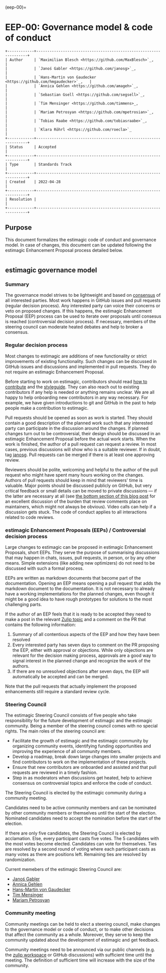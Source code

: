 (eep-00)=


# EEP-00: Governance model & code of conduct

```{eval-rst}
+------------+------------------------------------------------------------------+
| Author     | `Maximilian Blesch <https://github.com/MaxBlesch>`_,             |
|            | `Janoś Gabler <https://github.com/janosg>`_,                     |
|            | `Hans-Martin von Gaudecker <https://github.com/hmgaudecker>`_,   |
|            | `Annica Gehlen <https://github.com/amageh>`_,                    |
|            | `Sebastian Gsell <https://github.com/segsell>`_,                 |
|            | `Tim Mensinger <https://github.com/timmens>_,                    |
|            | `Mariam Petrosyan <https://github.com/mpetrosian>`_,             |
|            | `Tobias Raabe <https://github.com/tobiasraabe>`_,                |
|            | `Klara Röhrl <https://github.com/roecla>`_                       |
+------------+------------------------------------------------------------------+
| Status     | Accepted                                                         |
+------------+------------------------------------------------------------------+
| Type       | Standards Track                                                  |
+------------+------------------------------------------------------------------+
| Created    | 2022-04-28                                                       |
+------------+------------------------------------------------------------------+
| Resolution |                                                                  |
+------------+------------------------------------------------------------------+
```

## Purpose

This document formalizes the estimagic code of conduct and governance model. In case
of changes, this document can be updated following the estimagic Enhancement Proposal
process detailed below.



```{include} ../../../CODE_OF_CONDUCT.md
```

## estimagic governance model

### Summary

The governance model strives to be lightweight and based on
[consensus](https://numpy.org/doc/stable/dev/governance/governance.html#consensus-based-decision-making-by-the-community)
of all interested parties. Most work happens in GitHub issues and pull requests (regular
decision process). Any interested party can voice their concerns or veto on proposed
changes. If this happens, the estimagic Enhancement Proposal (EEP) process can be used
to iterate over proposals until consesus is reached (controversial decision process). If
necessary, members of the steering council can moderate heated debates and help to
broker a consensus.

### Regular decision process

Most changes to estimagic are additions of new functionality or strict improvements of
existing functionality. Such changes can be discussed in GitHub issues and discussions
and implemented in pull requests. They do not require an estimagic Enhancement Proposal.

Before starting to work on estimagic, contributors should read [how to
contribute](how-to) and the [styleguide](styleguide). They can also reach out to
existing contributors if any help is needed or anything remains unclear. We are all
happy to help onboarding new contributors in any way necessary. For example, we have
given introductions to git and GitHub in the past to help people make a contribution to
estimagic.

Pull requests should be opened as soon as work is started. They should contain a good
description of the planned work such that any interested party can participate in the
discussion around the changes. If planned changes turn out to be controversial, their
design should be discussed in an estimagic Enhancement Proposal before the actual work
starts. When the work is finished, the author of a pull request can request a review. In
most cases, previous discussions will show who is a suitable reviewer. If in doubt, tag
[janosg](https://github.com/janosg). Pull requests can be merged if there is at least
one approving review.

Reviewers should be polite, welcoming and helpful to the author of the pull request who
might have spent many hours working on the changes. Authors of pull requests should keep
in mind that reviewers' time is valuable. Major points should be discussed
publicly on GitHub, but very critical feedback or small details can be moved to private
discussions — if the latter are necessary at all (see [the bottom section of this blog
post](https://rgommers.github.io/2019/06/the-cost-of-an-open-source-contribution/) for
an excellent discussion of the burden that review comments place on maintainers, which
might not always be obvious). Video calls can help if a discussion gets stuck. The code
of conduct applies to all interactions related to code reviews.

### estimagic Enhancement Proposals (EEPs) / Controversial decision process

Large changes to estimagic can be proposed in estimagic Enhancement Proposals, short
EEPs. They serve the purpose of summarising discussions that may happen in chats,
issues, pull requests, in person, or by any other means. Simple extensions (like adding
new optimizers) do not need to be discussed with such a formal process.

EEPs are written as markdown documents that become part of the documentation. Opening an
EEP means opening a pull request that adds the markdown document to the documentation.
It is not necessary to already have a working implementations for the planned changes,
even though it might be a good idea to have rough prototypes for solutions to the most
challenging parts.

If the author of an EEP feels that it is ready to be accepted they need to make a post
in the relevant [Zulip topic](https://ose.zulipchat.com) and a comment on the PR that
contains the following information:

1. Summary of all contentious aspects of the EEP and how they have been resolved
2. Every interested party has seven days to comment on the PR proposing the EEP, either
   with approval or objections. While only objections are relevant for the decision
   making process, approvals are a good way to signal interest in the planned change and
   recognize the work of the authors.
3. If there are no unresolved objections after seven days, the EEP will automatically be
   accepted and can be merged.

Note that the pull requests that actually implement the proposed enhancements still
require a standard review cycle.

### Steering Council

The estimagic Steering Council consists of five people who take responsibility for the
future development of estimagic and the estimagic community. Being a member of the
steering council comes with no special rights. The main roles of the steering council
are:

- Facilitate the growth of estimagic and the estimagic community by organizing community
events, identifying funding opportunities and improving the experience of all community
members.
- Develop a roadmap, break down large changes into smaller projects and find
contributors to work on the implementation of these projects.
- Ensure that new contributors are onboarded and assisted and that pull requests are
reviewed in a timely fashion.
- Step in as moderators when discussions get heated, help to achieve consensus on
controversial topics and enforce the code of conduct.

The Steering Council is elected by the estimagic community during a community meeting.

Candidates need to be active community members and can be nominated by other community
members or themselves until the start of the election. Nominated candidates need to
accept the nomination before the start of the election.

If there are only five candidates, the Steering Council is elected by acclamation. Else,
every participant casts five votes. The 5 candidates with the most votes become elected.
Candidates can vote for themselves. Ties are resolved by a second round of voting where
each participant casts as many votes as there are positions left. Remaining ties are
resolved by randomization.

Current memebers of the estimagic Steering Council are:
- [Janoś Gabler](https://github.com/janosg)
- [Annica Gehlen](https://github.com/amageh)
- [Hans-Martin von Gaudecker](https://github.com/hmgaudecker)
- [Tim Mensinger](https://github.com/timmens)
- [Mariam Petrosyan](https://github.com/mpetrosian)


### Community meeting

Community meetings can be held to elect a steering council, make changes to the
governance model or code of conduct, or to make other decisions that affect the
community as a whole. Moreover, they serve to keep the community updated about the
development of estimagic and get feedback.

Community meetings need to be announced via our public channels (e.g. the [zulip
workspace](https://ose.zulipchat.com) or GitHub discussions) with sufficient time until
the meeting. The definition of sufficient time will increase with the size of the
community.

